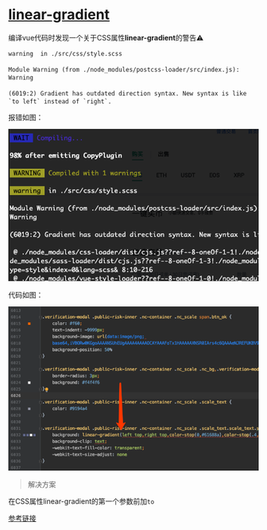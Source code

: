 # [linear-gradient](2019/11/linear-gradient-warn)

编译vue代码时发现一个关于CSS属性**linear-gradient**的警告⚠️

```
warning  in ./src/css/style.scss

Module Warning (from ./node_modules/postcss-loader/src/index.js):
Warning

(6019:2) Gradient has outdated direction syntax. New syntax is like `to left` instead of `right`.
```

报错如图：

![linear-gradient-warn-warning](linear-gradient-warn-warning.png "linear-gradient-warn-warning")

代码如图：

![linear-gradient-warn-code](linear-gradient-warn-code.png "linear-gradient-warn-code")

> 解决方案

在CSS属性linear-gradient的第一个参数前加`to`

[参考链接](https://blog.csdn.net/itpinpai/article/details/52885199)

